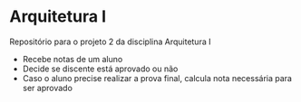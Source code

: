 # Arquitetura I
Repositório para o projeto 2 da disciplina Arquitetura I
- Recebe notas de um aluno
- Decide se discente está aprovado ou não
- Caso o aluno precise realizar a prova final, calcula nota necessária para ser aprovado
